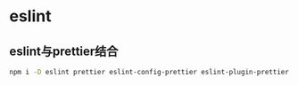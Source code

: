 # eslint

## eslint与prettier结合

```sh
npm i -D eslint prettier eslint-config-prettier eslint-plugin-prettier
```

